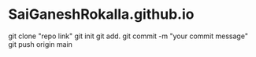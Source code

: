 # SaiGaneshRokalla.github.io
git clone "repo link"
git init
git add.
git commit -m "your commit message"
git push origin main
